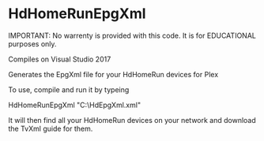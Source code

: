 # HdHomeRunEpgXml

IMPORTANT: No warrenty is provided with this code.  It is for EDUCATIONAL purposes only.

Compiles on Visual Studio 2017

Generates the EpgXml file for your HdHomeRun devices for Plex

To use, compile and run it by typeing

HdHomeRunEpgXml "C:\HdEpgXml.xml"

It will then find all your HdHomeRun devices on your network and download the TvXml guide for them.
